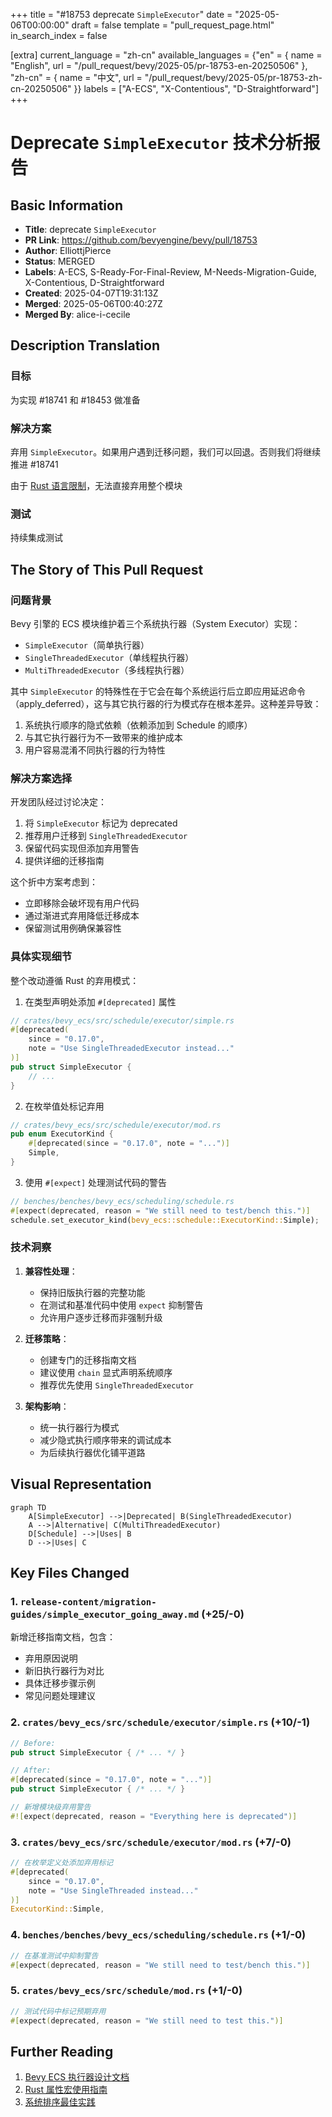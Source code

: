 +++
title = "#18753 deprecate `SimpleExecutor`"
date = "2025-05-06T00:00:00"
draft = false
template = "pull_request_page.html"
in_search_index = false

[extra]
current_language = "zh-cn"
available_languages = {"en" = { name = "English", url = "/pull_request/bevy/2025-05/pr-18753-en-20250506" }, "zh-cn" = { name = "中文", url = "/pull_request/bevy/2025-05/pr-18753-zh-cn-20250506" }}
labels = ["A-ECS", "X-Contentious", "D-Straightforward"]
+++

# Deprecate `SimpleExecutor` 技术分析报告

## Basic Information
- **Title**: deprecate `SimpleExecutor`
- **PR Link**: https://github.com/bevyengine/bevy/pull/18753
- **Author**: ElliottjPierce
- **Status**: MERGED
- **Labels**: A-ECS, S-Ready-For-Final-Review, M-Needs-Migration-Guide, X-Contentious, D-Straightforward
- **Created**: 2025-04-07T19:31:13Z
- **Merged**: 2025-05-06T00:40:27Z
- **Merged By**: alice-i-cecile

## Description Translation
### 目标
为实现 #18741 和 #18453 做准备

### 解决方案
弃用 `SimpleExecutor`。如果用户遇到迁移问题，我们可以回退。否则我们将继续推进 #18741

由于 [Rust 语言限制](https://github.com/rust-lang/rust/issues/47238)，无法直接弃用整个模块

### 测试
持续集成测试

## The Story of This Pull Request

### 问题背景
Bevy 引擎的 ECS 模块维护着三个系统执行器（System Executor）实现：
- `SimpleExecutor`（简单执行器）
- `SingleThreadedExecutor`（单线程执行器） 
- `MultiThreadedExecutor`（多线程执行器）

其中 `SimpleExecutor` 的特殊性在于它会在每个系统运行后立即应用延迟命令（apply_deferred），这与其它执行器的行为模式存在根本差异。这种差异导致：
1. 系统执行顺序的隐式依赖（依赖添加到 Schedule 的顺序）
2. 与其它执行器行为不一致带来的维护成本
3. 用户容易混淆不同执行器的行为特性

### 解决方案选择
开发团队经过讨论决定：
1. 将 `SimpleExecutor` 标记为 deprecated
2. 推荐用户迁移到 `SingleThreadedExecutor`
3. 保留代码实现但添加弃用警告
4. 提供详细的迁移指南

这个折中方案考虑到：
- 立即移除会破坏现有用户代码
- 通过渐进式弃用降低迁移成本
- 保留测试用例确保兼容性

### 具体实现细节
整个改动遵循 Rust 的弃用模式：
1. 在类型声明处添加 `#[deprecated]` 属性
```rust
// crates/bevy_ecs/src/schedule/executor/simple.rs
#[deprecated(
    since = "0.17.0",
    note = "Use SingleThreadedExecutor instead..."
)]
pub struct SimpleExecutor {
    // ...
}
```

2. 在枚举值处标记弃用
```rust
// crates/bevy_ecs/src/schedule/executor/mod.rs
pub enum ExecutorKind {
    #[deprecated(since = "0.17.0", note = "...")]
    Simple,
}
```

3. 使用 `#[expect]` 处理测试代码的警告
```rust
// benches/benches/bevy_ecs/scheduling/schedule.rs
#[expect(deprecated, reason = "We still need to test/bench this.")]
schedule.set_executor_kind(bevy_ecs::schedule::ExecutorKind::Simple);
```

### 技术洞察
1. **兼容性处理**：
   - 保持旧版执行器的完整功能
   - 在测试和基准代码中使用 `expect` 抑制警告
   - 允许用户逐步迁移而非强制升级

2. **迁移策略**：
   - 创建专门的迁移指南文档
   - 建议使用 `chain` 显式声明系统顺序
   - 推荐优先使用 `SingleThreadedExecutor`

3. **架构影响**：
   - 统一执行器行为模式
   - 减少隐式执行顺序带来的调试成本
   - 为后续执行器优化铺平道路

## Visual Representation

```mermaid
graph TD
    A[SimpleExecutor] -->|Deprecated| B(SingleThreadedExecutor)
    A -->|Alternative| C(MultiThreadedExecutor)
    D[Schedule] -->|Uses| B
    D -->|Uses| C
```

## Key Files Changed

### 1. `release-content/migration-guides/simple_executor_going_away.md` (+25/-0)
新增迁移指南文档，包含：
- 弃用原因说明
- 新旧执行器行为对比
- 具体迁移步骤示例
- 常见问题处理建议

### 2. `crates/bevy_ecs/src/schedule/executor/simple.rs` (+10/-1)
```rust
// Before:
pub struct SimpleExecutor { /* ... */ }

// After:
#[deprecated(since = "0.17.0", note = "...")]
pub struct SimpleExecutor { /* ... */ }

// 新增模块级弃用警告
#![expect(deprecated, reason = "Everything here is deprecated")]
```

### 3. `crates/bevy_ecs/src/schedule/executor/mod.rs` (+7/-0)
```rust
// 在枚举定义处添加弃用标记
#[deprecated(
    since = "0.17.0",
    note = "Use SingleThreaded instead..."
)]
ExecutorKind::Simple,
```

### 4. `benches/benches/bevy_ecs/scheduling/schedule.rs` (+1/-0)
```rust
// 在基准测试中抑制警告
#[expect(deprecated, reason = "We still need to test/bench this.")]
```

### 5. `crates/bevy_ecs/src/schedule/mod.rs` (+1/-0)
```rust
// 测试代码中标记预期弃用
#[expect(deprecated, reason = "We still need to test this.")]
```

## Further Reading
1. [Bevy ECS 执行器设计文档](https://bevyengine.org/learn/book/ecs/schedules/)
2. [Rust 属性宏使用指南](https://doc.rust-lang.org/reference/attributes.html)
3. [系统排序最佳实践](https://bevy-cheatbook.github.io/programming/system-order.html)